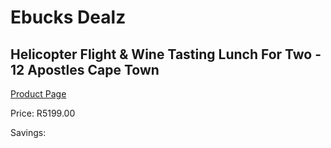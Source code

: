 
# Ebucks Dealz
## Helicopter Flight & Wine Tasting Lunch For Two - 12 Apostles Cape Town
[Product Page](https://www.ebucks.com/web/shop/productSelected.do?prodId=265757953&catId=322194367)

Price: R5199.00

Savings: 


	